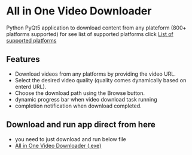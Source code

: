 # All in One Video Downloader



Python PyQt5 application to download content from any plateform (800+ platforms supported)
for see list of supported platforms click  [List of supported platforms](https://github.com/ketanmakwana2906/sony_liv_dl/raw/V1.0/dist/sony_liv_download_V1.exe)

## Features

- Download videos from any platforms by providing the video URL.
- Select the desired video quality (quality comes dynamically based on enterd URL).
- Choose the download path using the Browse button.
- dynamic progress bar when video download task running
- completion notification when download completed.

## Download and run app direct from here

- you need to just download and run below file
- [All in One Video Downloader (.exe)](https://github.com/ketanmakwana2906/All_in_One-dl/raw/V1.0/dist/All_in_one_video_downloader.exe)
